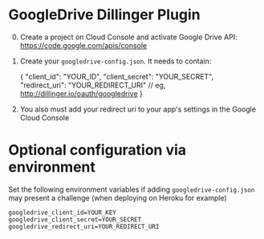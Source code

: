 GoogleDrive Dillinger Plugin
=

0. Create a project on Cloud Console and activate Google Drive API:  https://code.google.com/apis/console
1. Create your `googledrive-config.json`.  It needs to contain:

    {
      "client_id": "YOUR_ID",
      "client_secret": "YOUR_SECRET",
      "redirect_uri": "YOUR_REDIRECT_URI" // eg, http://dillinger.io/oauth/googledrive
    }

2. You also must add your redirect uri to your app's settings in the Google Cloud Console

Optional configuration via environment
==

Set the following environment variables if adding `googledrive-config.json` may present a challenge (when deploying on Heroku for example)

    googledrive_client_id=YOUR_KEY
    googledrive_client_secret=YOUR_SECRET
    googledrive_redirect_uri=YOUR_REDIRECT_URI

